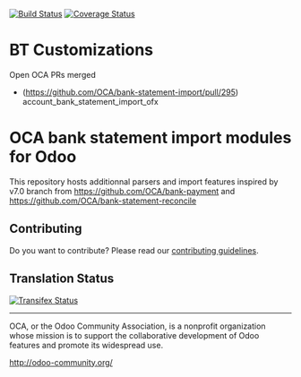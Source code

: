 [![Build Status](https://travis-ci.org/OCA/bank-statement-import.svg?branch=13.0)](https://travis-ci.org/OCA/bank-statement-import)
[![Coverage Status](https://coveralls.io/repos/OCA/bank-statement-import/badge.svg?branch=13.0)](https://coveralls.io/r/OCA/bank-statement-import?branch=13.0)

# BT Customizations
Open OCA PRs merged
- (https://github.com/OCA/bank-statement-import/pull/295) account_bank_statement_import_ofx

OCA bank statement import modules for Odoo
==========================================

This repository hosts additionnal parsers and import features inspired by v7.0 branch from https://github.com/OCA/bank-payment and https://github.com/OCA/bank-statement-reconcile

Contributing
------------
Do you want to contribute? Please read our [contributing guidelines](https://github.com/OCA/maintainer-tools/blob/master/CONTRIBUTING.md).

Translation Status
------------------
[![Transifex Status](https://www.transifex.com/projects/p/OCA-bank-statement-import-13-0/chart/image_png)](https://www.transifex.com/projects/p/OCA-bank-statement-import-13-0)

----

OCA, or the Odoo Community Association, is a nonprofit organization whose
mission is to support the collaborative development of Odoo features and
promote its widespread use.

http://odoo-community.org/
